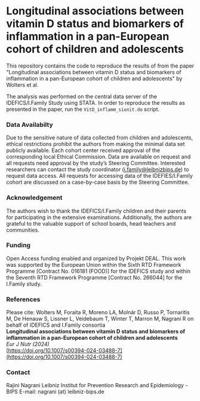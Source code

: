# Longitudinal associations between vitamin D status and biomarkers of inflammation in a pan-European cohort of children and adolescents
This repository contains the code to reproduce the results of from the paper "Longitudinal associations between vitamin D status and biomarkers of inflammation in a pan-European cohort of children and adolescents" by Wolters et al.

The analysis was performed on the central data server of the IDEFICS/I.Family Study using STATA. In order to reproduce the results as presented in the paper, run the `VitD_inflamm_siunit.do` script.

### Data Availabilty
Due to the sensitive nature of data collected from children and adolescents, ethical restrictions prohibit the authors from making the minimal data set publicly available. Each cohort center received approval of the corresponding local Ethical Commission. Data are available on request and all requests need approval by the study’s Steering Committee. Interested researchers can contact the study coordinator (i.family@leibnizbips.de) to request data access. All requests for accessing data of the IDEFIES/I.Family cohort are discussed on a case-by-case basis by the Steering Committee.

### Acknowledgement
The authors wish to thank the IDEFICS/I.Family children and their parents for participating in the extensive examinations. Additionally, the authors are grateful to the valuable support of school boards, head teachers and communities.

### Funding
Open Access funding enabled and organized by Projekt DEAL. This work was supported by the European Union within the Sixth RTD Framework Programme [Contract No. 016181 (FOOD)] for the IDEFICS study and within the Seventh RTD Framework Programme [Contract No. 266044] for the I.Family study.

### References
Please cite:
Wolters M, Foraita R, Moreno LA, Molnár D, Russo P, Tornaritis M, De Henauw S, Lissner L, Veidebaum T, Winter T, Marron M, Nagrani R on behalf of IDEFICS and I.Family consortia <br>
**Longitudinal associations between vitamin D status and biomarkers of inflammation in a pan-European cohort of children and adolescents**<br> 
_Eur J Nutr (2024)_ <br> 
[https://doi.org/10.1007/s00394-024-03488-7](https://doi.org/10.1007/s00394-024-03488-7)

### Contact
Rajini Nagrani
Leibniz Institut for Prevention Research and Epidemiology - BIPS
E-mail: nagrani (at) leibniz-bips.de
